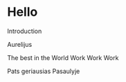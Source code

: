 # Hello
Introduction

Aurelijus

The best in the World
Work
Work 
Work


Pats geriausias Pasaulyje

